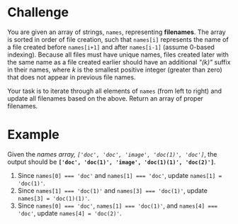 # Challenge
You are given an array of strings, `names`, representing **filenames**.
The array is sorted in order of file creation, such that `names[i]` represents the name of a file created before `names[i+1]` and after `names[i-1]` (assume 0-based indexing).
Because all files must have unique names, files created later with the same name as a file created earlier should have an additional *"(k)"* suffix in their names, where *k* is the smallest positive integer (greater than zero) that does not appear in previous file names.

Your task is to iterate through all elements of `names` (from left to right) and update all filenames based on the above.
Return an array of proper filenames.

# Example
Given the *names array, `['doc', 'doc', 'image', 'doc(1)', 'doc']`*, the output should be **`['doc', 'doc(1)', 'image', 'doc(1)(1)', 'doc(2)']`**.
1. Since `names[0] === 'doc'` and `names[1] === 'doc'`, update `names[1] = 'doc(1)'`.
1. Since `names[1] === 'doc(1)'` and `names[3] === 'doc(1)'`, update `names[3] = 'doc(1)(1)'`.
1. Since `names[0] === 'doc'`, `names[1] === 'doc(1)'`, and `names[4] === 'doc'`, update `names[4] = 'doc(2)'`.
